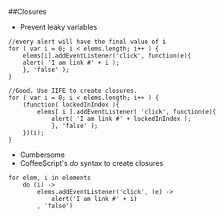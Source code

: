 ##Closures
- Prevent leaky variables
```
//every alert will have the final value of i
for ( var i = 0; i < elems.length; i++ ) {
    elems[i].addEventListener('click', function(e){
    alert( 'I am link #' + i );
    }, 'false' );
}
```
```
//Good. Use IIFE to create closures.
for ( var i = 0; i < elems.length; i++ ) {
    (function( lockedInIndex ){
        elems[ i ].addEventListener( 'click', function(e){
            alert( 'I am link #' + lockedInIndex );
            }, 'false' );
    })(i);
}
```
- Cumbersome
- CoffeeScript's *do* syntax to create closures
```
for elem, i in elements
    do (i) ->
        elems.addEventListener('click', (e) ->
            alert('I am link #' + i)
        , 'false')
```
